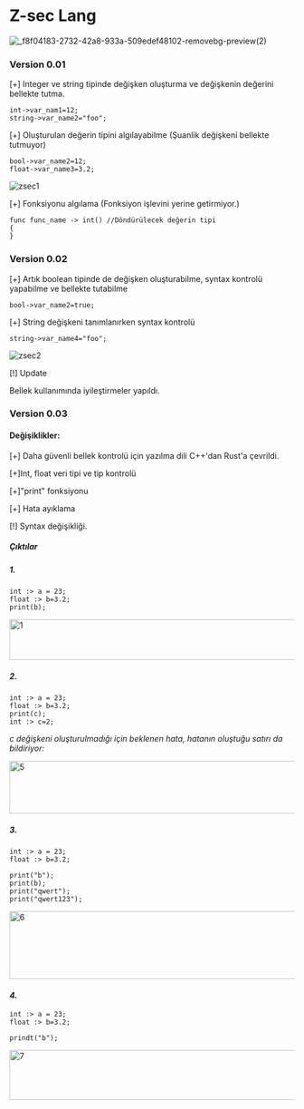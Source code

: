 # Z-sec Lang
![_f8f04183-2732-42a8-933a-509edef48102-removebg-preview(2)](https://github.com/user-attachments/assets/5feb85b1-f1c4-454c-8263-9de37c4b13be)
### Version 0.01

[+] Integer ve string tipinde değişken oluşturma ve değişkenin değerini bellekte tutma. 
```
int->var_nam1=12;
string->var_name2="foo";
```
[+] Oluşturulan değerin tipini algılayabilme (Şuanlik değişkeni bellekte tutmuyor)
```
bool->var_name2=12;
float->var_name3=3.2;
```
![zsec1](https://github.com/user-attachments/assets/1865d865-c407-4a62-a1cd-a9db9648c702)

[+] Fonksiyonu algılama (Fonksiyon işlevini yerine getirmiyor.)
```
func func_name -> int() //Döndürülecek değerin tipi
{
}
```

### Version 0.02

[+] Artık boolean tipinde de değişken oluşturabilme, syntax kontrolü yapabilme ve bellekte tutabilme
```
bool->var_name2=true;
```
[+] String değişkeni tanımlanırken syntax kontrolü
```
string->var_name4="foo";
```
![zsec2](https://github.com/user-attachments/assets/afb3bd12-1465-419f-8521-fa2a15c352a7)

[!] Update

  Bellek kullanımında iyileştirmeler yapıldı.
### Version 0.03
#### Değişiklikler:
[+] Daha güvenli bellek kontrolü için yazılma dili C++'dan Rust'a çevrildi.

[+]Int, float veri tipi ve tip kontrolü

[+]"print" fonksiyonu

[+] Hata ayıklama

[!] Syntax değişikliği.

##### _Çıktılar_
##### _1._
```
int :> a = 23;
float :> b=3.2;
print(b);
```
<img width="822" height="72" alt="1" src="https://github.com/user-attachments/assets/acd9245a-be24-4e82-98e1-ef50c0214809" />

##### _2._

```
int :> a = 23;
float :> b=3.2;
print(c);
int :> c=2;
```

_c değişkeni oluşturulmadığı için beklenen hata, hatanın oluştuğu satırı da bildiriyor:_

<img width="771" height="93" alt="5" src="https://github.com/user-attachments/assets/b190adb0-6a3a-4a86-927c-596f8f8b727d" />

##### _3._

```
int :> a = 23;
float :> b=3.2;

print("b");
print(b);
print("qwert");
print("qwert123");
```

<img width="736" height="120" alt="6" src="https://github.com/user-attachments/assets/ba3acf8b-347f-40d7-9a41-0586e4967b7f" />

#### _4._
```
int :> a = 23;
float :> b=3.2;

prindt("b");
```

<img width="741" height="88" alt="7" src="https://github.com/user-attachments/assets/05375598-7cfb-4374-b54a-49d600ff8ef4" />



